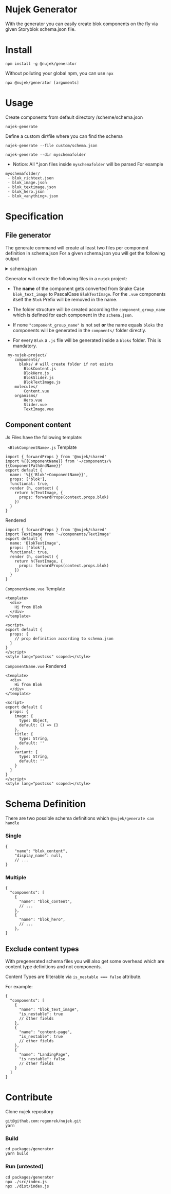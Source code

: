 # Nujek Generator

With the generator you can easily create blok components on the fly via given Storyblok schema.json file. 


# Install

```
npm install -g @nujek/generator
```

Without polluting your global npm, you can use `npx`
```
npx @nujek/generator [arguments]
```

# Usage


Create components from default directory /scheme/schema.json
```
nujek-generate 
```

Define a custom dir/file where you can find the schema
```
nujek-generate --file custom/schema.json
```

```
nujek-generate --dir myschemafolder
```
* Notice: All *.json files inside `myschemafolder` will be parsed
For example
```
myschemafolder/
 - blok_richtext.json
 - blok_image.json
 - blok_textimage.json
 - blok_hero.json
 - blok_<anything>.json
```


# Specification

## File generator

The generate command will create at least two files per component definition in schema.json
For a given schema.json you will get the following output
<details>
  <summary>schema.json</summary>

```
{
  "components": [
    {
      "name": "blok_content",
      "display_name": null,
      "created_at": "2020-12-20T16:30:13.055Z",
      "updated_at": "2020-12-20T16:30:23.302Z",
      "id": 1243392,
      "schema": {
        "title": {
          "type": "text"
        },
        "text": {
          "type": "richtext"
        }
      },
      "image": null,
      "preview_field": null,
      "is_root": false,
      "preview_tmpl": null,
      "is_nestable": true,
      "all_presets": [],
      "preset_id": null,
      "real_name": "blok_content",
      "component_group_uuid": "c53a06a1-e18c-4d15-bdc4-efe29ef4a1bf",
      "component_group_name": "molecules"
    },
    {
      "name": "blok_hero",
      "display_name": null,
      "created_at": "2020-12-19T08:18:39.035Z",
      "updated_at": "2020-12-21T12:27:55.014Z",
      "id": 1242769,
      "schema": {
        "title": {
          "type": "text"
        },
        "video": {
          "type": "asset",
          "filetypes": [
            "images",
            "videos"
          ],
          "description": "",
          "display_name": ""
        },
        "link": {
          "type": "bloks",
          "restrict_components": true,
          "restrict_type": "",
          "component_whitelist": [
            "sub_link"
          ]
        }
      },
      "image": null,
      "preview_field": null,
      "is_root": false,
      "preview_tmpl": null,
      "is_nestable": true,
      "all_presets": [],
      "preset_id": null,
      "real_name": "blok_hero",
      "component_group_uuid": "c53a06a1-e18c-4d15-bdc4-efe29ef4a1bf",
      "component_group_name": "organism"
    },
    {
      "name": "blok_slider",
      "display_name": null,
      "created_at": "2021-01-25T12:42:57.423Z",
      "updated_at": "2021-01-25T12:49:19.431Z",
      "id": 1299333,
      "schema": {
        "item": {
          "type": "text"
        },
        "slider_items": {
          "type": "bloks",
          "restrict_components": true,
          "component_whitelist": [
            "sub_link"
          ]
        }
      },
      "image": null,
      "preview_field": null,
      "is_root": false,
      "preview_tmpl": null,
      "is_nestable": true,
      "all_presets": [],
      "preset_id": null,
      "real_name": "blok_slider",
      "component_group_uuid": "c53a06a1-e18c-4d15-bdc4-efe29ef4a1bf",
      "component_group_name": "organisms"
    },
    {
      "name": "blok_text_image",
      "display_name": null,
      "created_at": "2021-01-25T12:50:31.228Z",
      "updated_at": "2021-01-25T12:50:31.228Z",
      "id": 1299370,
      "schema": {},
      "image": null,
      "preview_field": null,
      "is_root": false,
      "preview_tmpl": null,
      "is_nestable": true,
      "all_presets": [],
      "preset_id": null,
      "real_name": "blok_text_image",
      "component_group_uuid": "c53a06a1-e18c-4d15-bdc4-efe29ef4a1bf",
      "component_group_name": "organisms"
    },
}
```
</details>

Generator will create the following files in a `nujek` project:

* The **name** of the component gets converted from Snake Case `blok_text_image` to PascalCase `BlokTextImage`. For the `.vue` components itself the `Blok` Prefix will be removed in the name.

*  The folder structure will be created according the `component_group_name` which is defined for each component in the `schema.json`.

* If none `"component_group_name"` is not set **or** the name equals `bloks` the components will be generated in the `compnents/` folder directly. 

* For every `Blok` a `.js` file will be generated inside a `bloks` folder. This is mandatory.

```
 my-nujek-project/ 
    components/
      bloks/ # will create folder if not exists
        BlokContent.js
        BlokHero.js
        BlokSlider.js
        BlokTextImage.js
    molecules/
        Content.vue
    organisms/
        Hero.vue
        Slider.vue
        TextImage.vue
```

## Component content

Js Files have the following template:

` <BlokCompnentName>.js` Template
```
import { forwardProps } from '@nujek/shared'
import %{{ComponentName}} from '~/components/%{{ComponentPathAndName}}'
export default {
  name: '%{{'Blok'+ComponentName}}',
  props: ['blok'],
  functional: true,
  render (h, context) {
    return h(TextImage, {
      props: forwardProps(context.props.blok)
    })
  }
}

```
Rendered
```
import { forwardProps } from '@nujek/shared'
import TextImage from '~/components/TextImage'
export default {
  name: 'BlokTextImage',
  props: ['blok'],
  functional: true,
  render (h, context) {
    return h(TextImage, {
      props: forwardProps(context.props.blok)
    })
  }
}
```

`ComponentName.vue` Template
```
<template>
  <div>
    Hi from Blok
  </div>
</template>

<script>
export default {
  props: {
    // prop definition according to schema.json
  }
}
</script>
<style lang="postcss" scoped></style>
```

`ComponentName.vue` Rendered
```
<template>
  <div>
    Hi from Blok
  </div>
</template>

<script>
export default {
  props: {
    image: {
      type: Object,
      default: () => {}
    },
    title: {
      type: String,
      default: ''
    },
    variant: {
      type: String,
      default: ''
    }
  }
}
</script>
<style lang="postcss" scoped></style>
```

# Schema Definition
There are two possible schema definitions which `@nujek/generate can handle`

### Single 
```
{
    "name": "blok_content",
    "display_name": null,
    // ...
}
```

### Multiple
```
{
  "components": [
    {
      "name": "blok_content",
      // ...
    },
    {
      "name": "blok_hero",
      // ...
    },
}
```

## Exclude content types
With pregenerated schema files you will also get some overhead which are content type definitions and not components.

Content Types are filterable via `is_nestable === false` attribute. 

For example:

```
{
  "components": [
    {
      "name": "blok_text_image",
      "is_nestable": true
      // other fields
    },
    {
      "name": "content-page",
      "is_nestable": true
      // other fields
    },
    {
      "name": "LandingPage",
      "is_nestable": false
      // other fields
    }
  ]
}
```

# Contribute

Clone nujek repository

```
git@github.com:regenrek/nujek.git
yarn 
```

### Build
```
cd packages/generator
yarn build
```

### Run (untested)
```
cd packages/generator
npx ./src/index.js 
npx ./dist/index.js
```